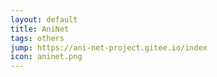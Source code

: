 ```yaml
---
layout: default
title: AniNet
tags: others
jump: https://ani-net-project.gitee.io/index
icon: aninet.png
---
```

